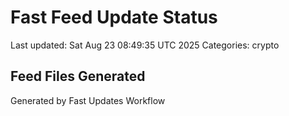 # Fast Feed Update Status
Last updated: Sat Aug 23 08:49:35 UTC 2025
Categories: crypto

## Feed Files Generated

Generated by Fast Updates Workflow
